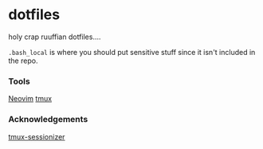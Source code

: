 # dotfiles

holy crap ruuffian dotfiles....

`.bash_local` is where you should put sensitive stuff since it isn't included in
the repo.


### Tools

[Neovim](https://neovim.io/)
[tmux](https://github.com/tmux/tmux/wiki)


### Acknowledgements

[tmux-sessionizer](https://github.com/ThePrimeagen/.dotfiles/blob/master/bin/.local/scripts/tmux-sessionizer)
